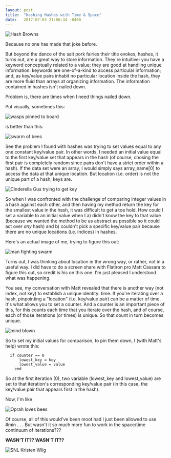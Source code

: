 ```yaml
---
layout: post
title:  "Hashing Hashes with Time & Space"
date:   2017-07-03 21:06:34 -0400
---
```


![Hash Browns](http://i.imgur.com/0FWkzpm.jpg)


Because no one has made that joke before.

But beyond the dance of the salt pork fairies their title evokes, hashes, it turns out, are a great way to store information. They're intuitive: you have a keyword conceptually related to a value; they are good at handling unique information: keywords are one-of-a-kind to access particular information; and, as key/value pairs inhabit no particular location inside the hash, they are more fluid than arrays at organizing information. The information contained in hashes isn't nailed down.

Problem is, there are times when I need things nailed down.

Put visually, sometimes this:

![wasps pinned to board](http://i.imgur.com/8zHAYGq.jpg)

is better than this:

![swarm of bees](https://media.giphy.com/media/Z1zd9yQlbkaCQ/giphy.gif)

See the problem I found with hashes was trying to set values equal to any one constant key/value pair. In other words, I needed an initial value equal to the first key/value set that appears in the hash (of course, chosing the first pair is completely random since pairs don't have a strict order within a hash). If the data set were an array, I would simply says array_name[0] to access the data at that unique location. But location (i.e. order) is not the unique part of a hash; keys are. 

![Cinderella Gus trying to get key](http://i.imgur.com/H3oXwA9.jpg)

So when I was confronted with the challenge of comparing integer values in a hash against each other, and then having my method return the key for the smallest value in the hash, it was difficult to get a toe hold. How could I set a variable to an initial value when I a) didn't know the key to that value (because we wanted the method to be as abstract as possible so it could act over *any* hash) and b) couldn't pick a specific key/value pair because there are no unique locations (i.e. indices) in hashes.

Here's an actual image of me, trying to figure this out:

![man fighting swarm](https://media.giphy.com/media/A1SNSC8s40O64/giphy.gif)

Turns out, I was thinking about location in the wrong way, or rather, not in a useful way. I did have to do a screen share with Flatiron pro Matt Cassara to figure this out, so credit is his on this one. I'm just pleased I understood what was happening.

You see, my conversation with Matt revealed that there is another way (not index, not key) to establish a unique identity: time. If you're iterating over a hash, pinpointing a "location" (i.e. key/value pair) can be a matter of time. It's what allows you to set a counter. And a counter is an important piece of this, for this counts each time that you iterate over the hash, and of course, each of those iterations (or times) is unique. So that count in turn becomes unique. 

![mind blown](http://i.imgur.com/r86rI5l.jpg)

So to set my initial values for comparison, to pin them down, I (with Matt's help) wrote this:
```
  if counter == 0
      lowest_key = key
      lowest_value = value
    end
```

So at the first iteration (0), two variable (lowest_key and lowest_value) are set to that iteration's corresponding key/value pair (in this case, the key/value pair that appears first in the hash). 

Now, I'm like

![Oprah loves bees](https://media.giphy.com/media/VhFps32TlNgsg/giphy.gif)

Of course, all of this would've been moot had I just been allowed to use #min . . . But wasn't it so much more fun to work in the space/time continuum of iterations??? 

**WASN'T IT?? WASN'T IT??**

![SNL Kristen Wiig](https://media.giphy.com/media/l2JhAmuESLx73WWbK/giphy.gif)









